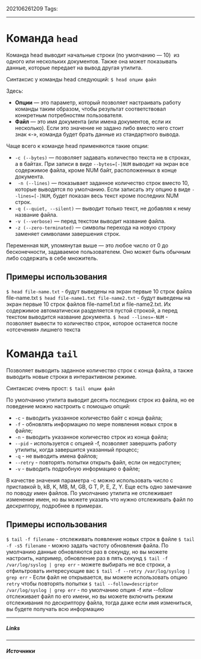 202106261209
Tags:
___
# Команда `head`
Команда head выводит начальные строки (по умолчанию — 10)  из одного или нескольких документов. Также она может показывать данные, которые передает на вывод другая утилита.

Синтаксис у команды head следующий:
`$ head опции файл`

Здесь:

-   **Опции** — это параметр, который позволяет настраивать работу команды таким образом, чтобы результат соответствовал конкретным потребностям пользователя.
-   **Файл** — это имя документа (или имена документов, если их несколько). Если это значение не задано либо вместо него стоит знак «-», команда будет брать данные из стандартного вывода.

Чаще всего к команде head применяются такие опции:

-  `-c (--bytes)` — позволяет задавать количество текста не в строках, а в байтах. При записи в виде `--bytes=[-]NUM` выводит на экран все содержимое файла, кроме NUM байт, расположенных в конце документа.
-  ` -n (--lines)` — показывает заданное количество строк вместо 10, которые выводятся по умолчанию. Если записать эту опцию в виде `--lines=[-]NUM`, будет показан весь текст кроме последних NUM строк.
-   `-q (--quiet, --silent)` — выводит только текст, не добавляя к нему название файла.
-   `-v (--verbose)` — перед текстом выводит название файла.
-   `-z (--zero-terminated)` — символы перехода на новую строку заменяет символами завершения строк.

Переменная `NUM`, упомянутая выше — это любое число от 0 до бесконечности, задаваемое пользователем. Оно может быть обычным либо содержать в себе множитель.

## Примеры использования
`$ head file-name.txt` - будут выведены на экран первые 10 строк файла file-name.txt
`$ head file-name1.txt file-name2.txt` - будут выведены на экран первые 10 строк файлов file-name1.txt и file-name2.txt. Их содержимое автоматически разделяется пустой строкой, а перед текстом выводится название документа.
`$ head --lines=-NUM` - позволяет вывести то количество строк, которое останется после «отсечения» лишнего текста

# Команда `tail`
Позволяет выводить заданное количество строк с конца файла, а также выводить новые строки в интерактивном режиме.

Синтаксис очень прост:
`$ tail опции файл`

По умолчанию утилита выводит десять последних строк из файла, но ее поведение можно настроить с помощью опций:

-  `-c` - выводить указанное количество байт с конца файла;
-  `-f` - обновлять информацию по мере появления новых строк в файле;
-   `-n` - выводить указанное количество строк из конца файла;
-   `--pid` - используется с опцией -f, позволяет завершить работу утилиты, когда завершится указанный процесс;
-   `-q` - не выводить имена файлов;
-   `--retry` - повторять попытки открыть файл, если он недоступен;
-   `-v` - выводить подробную информацию о файле;

В качестве значения параметра -c можно использовать число с приставкой b, kB, K, MB, M, GB, G T, P, E, Z, Y. Еще есть одно замечание по поводу имен файлов. По умолчанию утилита не отслеживает изменение имен, но вы можете указать что нужно отслеживать файл по дескриптору, подробнее в примерах.

## Примеры использования
`$ tail -f filename` - отслеживать появление новых строк в файле
`$ tail -f -s5 filename` - можно задать частоту обновления файла. По умолчанию данные обновляются раз в секунду, но вы можете настроить, например, обновление раз в пять секунд
`$ tail -f /var/log/syslog | grep err` - можете выбирать не все строки, а отфильтровать интересующие вас
`$ tail -f --retry /var/log/syslog | grep err` - Если файл не открывается, вы можете использовать опцию `retry` чтобы повторять попытки
`$ tail --follow=descriptor /var/log/syslog | grep err` - по умолчанию опция -f или --follow отслеживает файл по его имени, но вы можете включить режим отслеживания по дескриптору файла, тогда даже если имя измениться, вы будете получать всю информацию

___
##### Links


---
##### Источники
